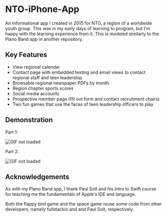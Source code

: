 # NTO-iPhone-App
An informational app I created in 2015 for NTO, a region of a worldwide youth group. This was in my early days of learning to program, but I'm happy with the learning experience from it. This is modeled similarly to the Plano Band app in another repository.

## Key Features
* View regional calendar
* Contact page with embedded texting and email views to contact regional staff and teen leadership
* Browsable regional newspaper PDFs by month
* Region chapter sports scores
* Social media accounts
* Prospective member page (fill out form and contact recruitment chairs)
* Two fun games that use the faces of teen leadership officers to play

## Demonstration
Part 1:

![GIF not loaded](https://github.com/MichaelZetune/NTO-iPhone-App/blob/master/NTO1.gif)



Part 2:

![GIF not loaded](https://github.com/MichaelZetune/NTO-iPhone-App/blob/master/NTO2.gif)

## Acknowledgements
As with my Plano Band app, I thank Paul Solt and his Intro to Swift course for teaching me the fundamentals of Apple's IDE and language.

Both the flappy bird game and the space game reuse some code from other developers, namely fullstackio and and Paul Solt, respectively.

